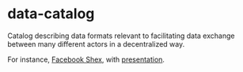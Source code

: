# data-catalog
Catalog describing data formats relevant to facilitating data exchange between many different actors in a decentralized way. 

For instance, [Facebook Shex](https://github.com/hestiaAI/data-catalog/blob/9c0c6665d291930589ed33702a6cc6fd78b7eebd/shex/facebook-ads.shex), with [presentation](https://rdfshape.herokuapp.com/schemaInfo?schemaURL=https%3A%2F%2Fraw.githubusercontent.com%2FhestiaAI%2Fdata-catalog%2Fmain%2Fshex%2Ffacebook-ads.shex&schemaFormat=ShExC&schemaEngine=ShEx). 
